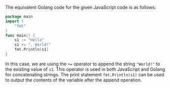 The equivalent Golang code for the given JavaScript code is as follows:
```go
package main
import (
    "fmt"
)
func main() {
    s1 := "Hello"
    s1 += ", World!"
    fmt.Println(s1)
}
```
In this case, we are using the `+=` operator to append the string `"World!"` to the existing value of `s1`.
This operator is used in both JavaScript and Golang for concatenating strings.
The print statement `fmt.Println(s1)` can be used to output the contents of the variable after the append operation.
